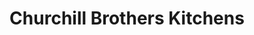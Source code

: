 ---
title: "Churchill Brothers Kitchens"
url: /colchester/churchill-brothers-kitchens/
shop: Küchen
---